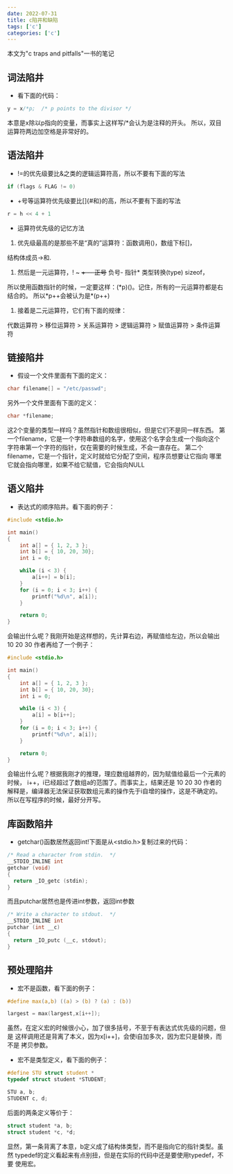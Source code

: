 ```yaml
---
date: 2022-07-31
title: c陷井和缺陷
tags: ['c']
categories: ['c']
---
```


本文为"c traps and pitfalls"一书的笔记

## 词法陷井

-   看下面的代码：

```c
y = x/*p;  /* p points to the divisor */
```

本意是x除以p指向的变量，而事实上这样写/\*会认为是注释的开头。
所以，双目运算符两边加空格是非常好的。

## 语法陷井

-   !=的优先级要比&之类的逻辑运算符高，所以不要有下面的写法

```c
if (flags & FLAG != 0)
```

-   +号等运算符优先级要比[]{#和}的高，所以不要有下面的写法

```c
r = h << 4 + 1
```

-   运算符优先级的记忆方法

1.  优先级最高的是那些不是“真的”运算符：函数调用()，数组下标\[\]，

结构体成员-&gt;和.

1.  然后是一元运算符，! \~ ~~+ -- 正号~~ 负号- 指针\* 类型转换(type)
    sizeof，

所以使用函数指针的时候，一定要这样：(\*p)()。记住，所有的一元运算符都是右结合的。
所以\*p++会被认为是\*(p++)

1.  接着是二元运算符，它们有下面的规律：

代数运算符 &gt; 移位运算符 &gt; 关系运算符 &gt; 逻辑运算符 &gt;
赋值运算符 &gt; 条件运算符

## 链接陷井

-   假设一个文件里面有下面的定义：

```c
char filename[] = "/etc/passwd";
```

另外一个文件里面有下面的定义：

```c
char *filename;
```

这2个变量的类型一样吗？虽然指针和数组很相似，但是它们不是同一样东西。
第一个filename，它是一个字符串数组的名字，使用这个名字会生成一个指向这个
字符串第一个字符的指针，仅在需要的时候生成，不会一直存在。
第二个filename，它是一个指针，定义时就给它分配了空间，程序员想要让它指向
哪里它就会指向哪里，如果不给它赋值，它会指向NULL

## 语义陷井

-   表达式的顺序陷井。看下面的例子：

```c
#include <stdio.h>

int main()
{
    int a[] = { 1, 2, 3 };
    int b[] = { 10, 20, 30};
    int i = 0;

    while (i < 3) {
        a[i++] = b[i];
    }
    for (i = 0; i < 3; i++) {
        printf("%d\n", a[i]);
    }

    return 0;
}
```

会输出什么呢？我刚开始是这样想的，先计算右边，再赋值给左边，所以会输出
10 20 30 作者再给了一个例子：

```c
#include <stdio.h>

int main()
{
    int a[] = { 1, 2, 3 };
    int b[] = { 10, 20, 30};
    int i = 0;

    while (i < 3) {
        a[i] = b[i++];
    }
    for (i = 0; i < 3; i++) {
        printf("%d\n", a[i]);
    }

    return 0;
}
```

会输出什么呢？根据我刚才的推理，理应数组越界的，因为赋值给最后一个元素的时候，
i++，i已经超过了数组a的范围了。而事实上，结果还是 10 20 30
作者的解释是，编译器无法保证获取数组元素的操作先于i自增的操作，这是不确定的。
所以在写程序的时候，最好分开写。

## 库函数陷井

-   getchar()函数居然返回int!下面是从&lt;stdio.h&gt;复制过来的代码：

```c
/* Read a character from stdin.  */
__STDIO_INLINE int
getchar (void)
{
  return _IO_getc (stdin);
}
```

而且putchar居然也是传进int参数，返回int参数

```c
/* Write a character to stdout.  */
__STDIO_INLINE int
putchar (int __c)
{
  return _IO_putc (__c, stdout);
}
```

## 预处理陷井

-   宏不是函数，看下面的例子：

```c
#define max(a,b) ((a) > (b) ? (a) : (b))

largest = max(largest,x[i++]);
```

虽然，在定义宏的时候很小心，加了很多括号，不至于有表达式优先级的问题，但是
这样调用还是背离了本义，因为x\[i++\]，会使i自加多次，因为宏只是替换，而不是
拷贝参数。

-   宏不是类型定义，看下面的例子：

```c
#define STU struct student *
typedef struct student *STUDENT;

STU a, b;
STUDENT c, d;
```

后面的两条定义等价于：

```c
struct student *a, b;
struct student *c, *d;
```

显然，第一条背离了本意，b定义成了结构体类型，而不是指向它的指针类型。虽然
typedef的定义看起来有点别扭，但是在实际的代码中还是要使用typedef，不要
使用宏。

